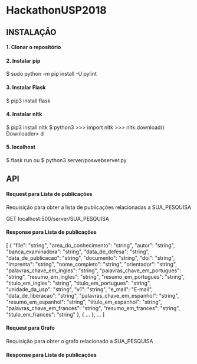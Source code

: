 # HackathonUSP2018

## INSTALAÇÃO

#### 1. Clonar o repositório

#### 2. Instalar pip
$ sudo python -m pip install -U pylint

#### 3. Instalar Flask
$ pip3 install flask

#### 4. Instalar nltk
$ pip3 install nltk
$ python3
    >>> import nltk
    >>> nltk.download()
    Downloader> d

#### 5. localhost
$ flask run
ou
$ python3 server/poswebserver.py

## API

#### Request para Lista de publicações

Requisição para obter a lista de publicações relacionadas a SUA_PESQUISA

GET localhost:500/server/SUA_PESQUISA

#### Response para Lista de publicações
[
    {
        "file": "string",
        "area_do_conhecimento": "string",
        "autor": "string",
        "banca_examinadora": "string",
        "data_de_defesa": "string",
        "data_de_publicacao": "string",
        "documento": "string",
        "doi": "string",
        "imprenta": "string",
        "nome_completo": "string",
        "orientador": "string",
        "palavras_chave_em_ingles": "string",
        "palavras_chave_em_portugues": "string",
        "resumo_em_ingles": "string",
        "resumo_em_portugues": "string",
        "titulo_em_ingles": "string",
        "titulo_em_portugues": "string",
        "unidade_da_usp": "string",
        "v1": "string",
        "e_mail": "E-mail",
        "data_de_liberacao": "string",
        "palavras_chave_em_espanhol": "string",
        "resumo_em_espanhol": "string",
        "titulo_em_espanhol": "string",
        "palavras_chave_em_frances": "string",
        "resumo_em_frances": "string",
        "titulo_em_frances": "string"
    },
    {
        ...
    },
    ...
]

#### Request para Grafo

Requisição para obter o grafo relacionado a SUA_PESQUISA

#### Response para Lista de publicações
